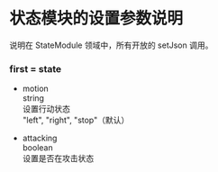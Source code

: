 
#	状态模块的设置参数说明

说明在 StateModule 领域中，所有开放的 setJson 调用。

### first = state

*	motion
	<br/>string
	<br/>设置行动状态
	<br/>"left", "right", "stop"（默认）

*	attacking
	<br/>boolean
	<br/>设置是否在攻击状态


